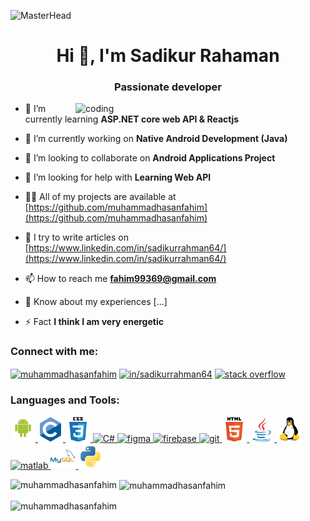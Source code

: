 ![MasterHead](https://1.bp.blogspot.com/-7A4WynwLsMw/XbBpCXG8fHI/AAAAAAAAMt4/uOa1bpLskYgrwGbllhSu2SDj_Mig8SXJQCLcBGAsYHQ/s1600/2000_600px.gif)
<h1 align="center">Hi 👋, I'm Sadikur Rahaman</h1>
<h3 align="center">Passionate developer</h3>
<img align="right" alt="coding" width="400" src="https://media.tenor.com/NOYF3f82b_gAAAAC/programmer.gif">


- 🌱 I’m currently learning **ASP.NET core web API & Reactjs**

- 🔭 I’m currently working on **Native Android Development (Java)**

- 👯 I’m looking to collaborate on **Android Applications Project**

- 🤝 I’m looking for help with **Learning Web API**

- 👨‍💻 All of my projects are available at [https://github.com/muhammadhasanfahim](https://github.com/muhammadhasanfahim)

- 📝 I try to write articles on [https://www.linkedin.com/in/sadikurrahman64/](https://www.linkedin.com/in/sadikurrahman64/)

- 📫 How to reach me **fahim99369@gmail.com**

- 📄 Know about my experiences [...]

- ⚡ Fact **I think I am very energetic**

<h3 align="left">Connect with me:</h3>
<p align="left">
<a href="https://www.facebook.com/muhammadhasanfahim?mibextid=LQQJ4d" target="blank"><img align="center" src="https://raw.githubusercontent.com/rahuldkjain/github-profile-readme-generator/master/src/images/icons/Social/facebook.svg" alt="muhammadhasanfahim" height="30" width="40" /></a>
<a href="https://www.linkedin.com/in/sadikurrahman64/" target="blank"><img align="center" src="https://raw.githubusercontent.com/rahuldkjain/github-profile-readme-generator/master/src/images/icons/Social/linked-in-alt.svg" alt="in/sadikurrahman64" height="30" width="40" /></a>
<a href="https://stackoverflow.com/users/22688295/sadikur-rahman" target="blank"><img align="center" src="https://raw.githubusercontent.com/rahuldkjain/github-profile-readme-generator/master/src/images/icons/Social/stack-overflow.svg" alt="stack overflow" height="30" width="40" /></a>
</p>

<h3 align="left">Languages and Tools:</h3>
<p align="left"> <a href="https://developer.android.com" target="_blank" rel="noreferrer"> <img src="https://raw.githubusercontent.com/devicons/devicon/master/icons/android/android-original-wordmark.svg" alt="android" width="40" height="40"/> </a> <a href="https://www.cprogramming.com/" target="_blank" rel="noreferrer"> <img src="https://raw.githubusercontent.com/devicons/devicon/master/icons/c/c-original.svg" alt="c" width="40" height="40"/> </a> <a href="https://www.w3schools.com/css/" target="_blank" rel="noreferrer"> <img src="https://raw.githubusercontent.com/devicons/devicon/master/icons/css3/css3-original-wordmark.svg" alt="css3" width="40" height="40"/> </a> <a href="https://learn.microsoft.com/en-us/dotnet/csharp/" target="_blank" rel="noreferrer"> <img src="https://miro.medium.com/v2/resize:fit:828/format:webp/1*w0u2TZpEp3WfKMrlL5jTSw.png" alt="C#" width="40" height="40"/> </a> <a href="https://www.figma.com/" target="_blank" rel="noreferrer"> <img src="https://www.vectorlogo.zone/logos/figma/figma-icon.svg" alt="figma" width="40" height="40"/> </a> <a href="https://firebase.google.com/" target="_blank" rel="noreferrer"> <img src="https://www.vectorlogo.zone/logos/firebase/firebase-icon.svg" alt="firebase" width="40" height="40"/> </a>  <a href="https://git-scm.com/" target="_blank" rel="noreferrer"> <img src="https://www.vectorlogo.zone/logos/git-scm/git-scm-icon.svg" alt="git" width="40" height="40"/> </a> <a href="https://www.w3.org/html/" target="_blank" rel="noreferrer"> <img src="https://raw.githubusercontent.com/devicons/devicon/master/icons/html5/html5-original-wordmark.svg" alt="html5" width="40" height="40"/> </a> <a href="https://www.java.com" target="_blank" rel="noreferrer"> <img src="https://raw.githubusercontent.com/devicons/devicon/master/icons/java/java-original.svg" alt="java" width="40" height="40"/> </a> <a href="https://www.linux.org/" target="_blank" rel="noreferrer"> <img src="https://raw.githubusercontent.com/devicons/devicon/master/icons/linux/linux-original.svg" alt="linux" width="40" height="40"/> </a> <a href="https://www.mathworks.com/" target="_blank" rel="noreferrer"> <img src="https://upload.wikimedia.org/wikipedia/commons/2/21/Matlab_Logo.png" alt="matlab" width="40" height="40"/> </a> <a href="https://www.mysql.com/" target="_blank" rel="noreferrer"> <img src="https://raw.githubusercontent.com/devicons/devicon/master/icons/mysql/mysql-original-wordmark.svg" alt="mysql" width="40" height="40"/> </a> <a href="https://www.python.org" target="_blank" rel="noreferrer"> <img src="https://raw.githubusercontent.com/devicons/devicon/master/icons/python/python-original.svg" alt="python" width="40" height="40"/> </a> </p>

<p><img align="left" src="https://github-readme-stats.vercel.app/api/top-langs?username=muhammadhasanfahim&show_icons=true&locale=en&layout=compact" alt="muhammadhasanfahim" /></p>

<p>&nbsp;<img align="center" src="https://github-readme-stats.vercel.app/api?username=muhammadhasanfahim&show_icons=true&locale=en" alt="muhammadhasanfahim" /></p>

<p><img align="center" src="https://github-readme-streak-stats.herokuapp.com/?user=muhammadhasanfahim&" alt="muhammadhasanfahim" /></p>
